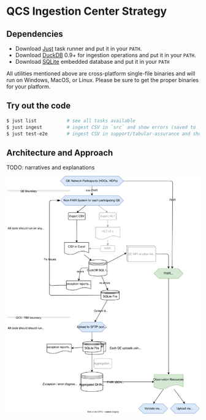 # QCS Ingestion Center Strategy

## Dependencies

- Download [Just](https://github.com/casey/just/releases) task runner and put it in your `PATH`.
- Download [DuckDB](https://duckdb.org/docs/installation) 0.9+ for ingestion operations and put it in your `PATH`.
- Download [SQLite](https://www.sqlite.org/download.html) embedded database and put it in your `PATH`

All utilities mentioned above are cross-platform single-file binaries and will run on Windows, MacOS, or Linux. Please be sure to get the proper binaries for your platform. 

## Try out the code

```bash
$ just list           # see all tasks available
$ just ingest         # ingest CSV in `src` and show errors (saved to `ingested`)
$ just test-e2e       # ingest CSV in support/tabular-assurance and show errors
```

## Architecture and Approach

TODO: narratives and explanations

![Architecture](support/docs/architecture.drawio.svg)